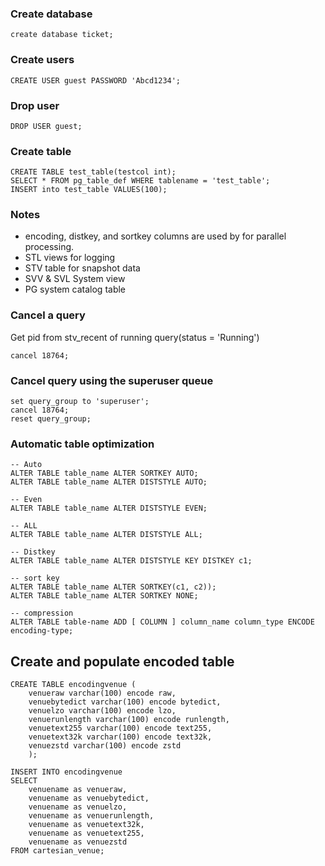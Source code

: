 ### Create database
```
create database ticket;
```

### Create users
```
CREATE USER guest PASSWORD 'Abcd1234';
```

### Drop user
```
DROP USER guest;
```

### Create table
```
CREATE TABLE test_table(testcol int);
SELECT * FROM pg_table_def WHERE tablename = 'test_table';
INSERT into test_table VALUES(100);
```

 ### Notes
- encoding, distkey, and sortkey columns are used by for parallel processing.
- STL views for logging
- STV table for snapshot data
- SVV & SVL System view
- PG system catalog table

### Cancel a query
Get pid from stv_recent of running query(status = 'Running')
```
cancel 18764;
```
### Cancel query using the superuser queue
```
set query_group to 'superuser';
cancel 18764;
reset query_group;
```

### Automatic table optimization

```
-- Auto 
ALTER TABLE table_name ALTER SORTKEY AUTO;
ALTER TABLE table_name ALTER DISTSTYLE AUTO;

-- Even
ALTER TABLE table_name ALTER DISTSTYLE EVEN;

-- ALL
ALTER TABLE table_name ALTER DISTSTYLE ALL;

-- Distkey
ALTER TABLE table_name ALTER DISTSTYLE KEY DISTKEY c1;

-- sort key
ALTER TABLE table_name ALTER SORTKEY(c1, c2));
ALTER TABLE table_name ALTER SORTKEY NONE;

-- compression
ALTER TABLE table-name ADD [ COLUMN ] column_name column_type ENCODE encoding-type;

```
## Create and populate encoded table

```
CREATE TABLE encodingvenue (
    venueraw varchar(100) encode raw,
    venuebytedict varchar(100) encode bytedict,
    venuelzo varchar(100) encode lzo,
    venuerunlength varchar(100) encode runlength,
    venuetext255 varchar(100) encode text255,
    venuetext32k varchar(100) encode text32k,
    venuezstd varchar(100) encode zstd
    );

INSERT INTO encodingvenue
SELECT 
    venuename as venueraw, 
    venuename as venuebytedict, 
    venuename as venuelzo,
    venuename as venuerunlength, 
    venuename as venuetext32k, 
    venuename as venuetext255,
    venuename as venuezstd
FROM cartesian_venue;  
```
